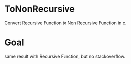 # ToNonRecursive
Convert Recursive Function to Non Recursive Function in c.
# Goal
same result with Recursive Function, but no stackoverflow.
